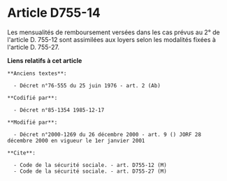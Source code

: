 # Article D755-14

Les mensualités de remboursement versées dans les cas prévus au 2° de l'article D. 755-12 sont assimilées aux loyers selon
les modalités fixées à l'article D. 755-27.

**Liens relatifs à cet article**

	**Anciens textes**:

	  - Décret n°76-555 du 25 juin 1976 - art. 2 (Ab)

	**Codifié par**:

	  - Décret n°85-1354 1985-12-17

	**Modifié par**:

	  - Décret n°2000-1269 du 26 décembre 2000 - art. 9 () JORF 28 décembre 2000 en vigueur le 1er janvier 2001

	**Cite**:

	  - Code de la sécurité sociale. - art. D755-12 (M)
	  - Code de la sécurité sociale. - art. D755-27 (M)

